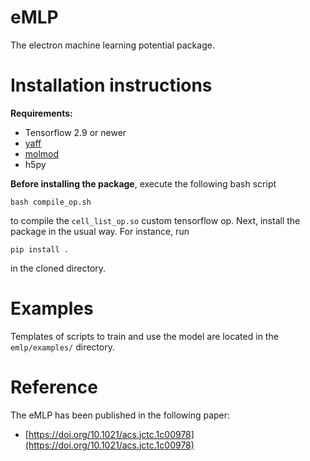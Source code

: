 # eMLP
The electron machine learning potential package.


# Installation instructions
**Requirements:**

 - Tensorflow 2.9 or newer
 - [yaff](https://github.com/molmod/yaff)
 - [molmod](https://github.com/molmod/molmod)
 - h5py

**Before installing the package**, execute the following bash script

    bash compile_op.sh

to compile the `cell_list_op.so` custom tensorflow op. Next, install the package in the usual way. For instance, run

    pip install .

in the cloned directory.


# Examples
Templates of scripts to train and use the model are located in the `emlp/examples/` directory.


# Reference
The eMLP has been published in the following paper: 
 - [https://doi.org/10.1021/acs.jctc.1c00978](https://doi.org/10.1021/acs.jctc.1c00978)

